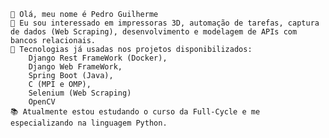

    👋 Olá, meu nome é Pedro Guilherme
    👀 Eu sou interessado em impressoras 3D, automação de tarefas, captura de dados (Web Scraping), desenvolvimento e modelagem de APIs com bancos relacionais.
    🌱 Tecnologias já usadas nos projetos disponibilizados: 
        Django Rest FrameWork (Docker),
        Django Web FrameWork,
        Spring Boot (Java),
        C (MPI e OMP),
        Selenium (Web Scraping)
        OpenCV
    📚 Atualmente estou estudando o curso da Full-Cycle e me especializando na linguagem Python.
